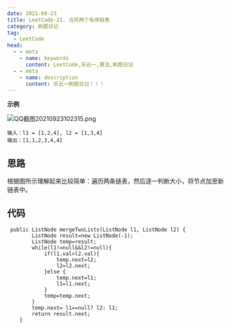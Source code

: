 ```yaml
---
date: 2021-09-23
title: LeetCode-21. 合并两个有序链表
category: 刷题日记
tag:
  - LeetCode
head:
  - - meta
    - name: keywords
      content: LeetCode,乐云一,算法,刷题日记
  - - meta
    - name: description
      content: 乐云一刷题日记！！！
---
```

**示例**

![QQ截图20210923102315.png](https://leyunone-img.oss-cn-hangzhou.aliyuncs.com/image/2021-09-23/QQ截图20210923102315.png)

```
输入：l1 = [1,2,4], l2 = [1,3,4]
输出：[1,1,2,3,4,4]
```
## 思路
根据图所示理解起来比较简单：遍历两条链表，然后逐一判断大小，将节点加至新链表中。
## 代码
```
 public ListNode mergeTwoLists(ListNode l1, ListNode l2) {
        ListNode result=new ListNode(-1);
        ListNode temp=result;
        while(l1!=null&&l2!=null){
            if(l1.val>l2.val){
                temp.next=l2;
                l2=l2.next;
            }else {
                temp.next=l1;
                l1=l1.next;
            }
            temp=temp.next;
        }
        temp.next= l1==null? l2: l1;
        return result.next;
    }
```
